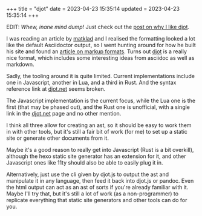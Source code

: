 +++
title = "djot"
date = 2023-04-23 15:35:14
updated = 2023-04-23 15:35:14
+++

EDIT: *Whew, inane mind dump!*
Just check out the [post on why I like djot](@/djot-1.md).

I was reading an article by [matklad][mklad]
and I realised the formatting looked a lot like
the default Asciidoctor output,
so I went hunting around for how he built his site
and found an [article on markup formats][mklad-markup].
Turns out [djot][djot] is a really nice format,
which includes some interesting ideas
from asciidoc as well as markdown.

Sadly, the tooling around it is quite limited.
Current implementations include one in Javascript,
another in Lua, and a third in Rust.
And the syntax reference link at [djot.net][djot] seems broken.

The Javascript implementation is the current focus,
while the Lua one is the first (that may be phased out),
and the Rust one is unofficial,
with a single link in the [djot.net][djot] page
and no other mention.

I think all three allow for creating an ast,
so it should be easy to work them in with other tools,
but it's still a fair bit of work (for me)
to set up a static site or generate other documents from it.

Maybe it's a good reason to really get into Javascript
(Rust is a bit overkill),
although the hexo static site generator has an extension for it,
and other Javascript ones like 11ty
should also be able to easily plug it in.

Alternatively, just use the cli given by djot.js
to output the ast and manipulate it in any language,
then feed it back into djot.js or pandoc.
Even the html output can act as an ast of sorts
if you're already familiar with it.
Maybe I'll try that,
but it's still a lot of work (as a non-programmer) to replicate
everything that static site generators and other tools
can do for you.

[mklad]: https://matklad.github.io
[mklad-markup]: https://matklad.github.io/2022/10/28/elements-of-a-great-markup-language.html
[djot]: https://djot.net
